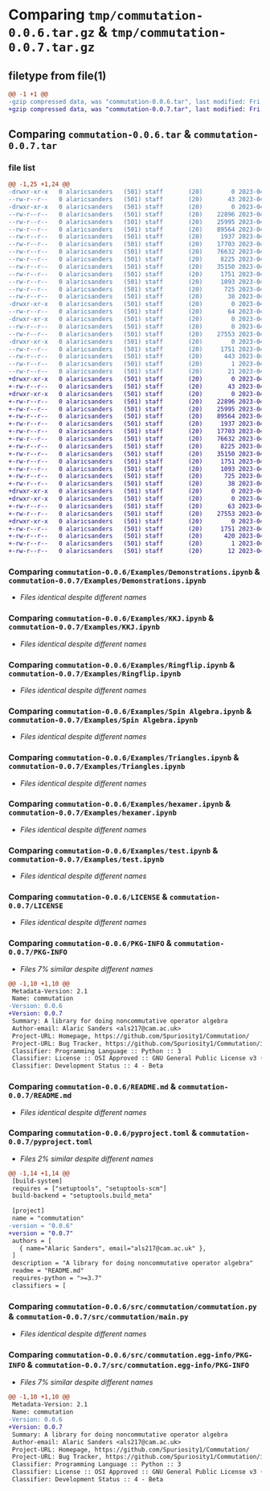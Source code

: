 # Comparing `tmp/commutation-0.0.6.tar.gz` & `tmp/commutation-0.0.7.tar.gz`

## filetype from file(1)

```diff
@@ -1 +1 @@
-gzip compressed data, was "commutation-0.0.6.tar", last modified: Fri Apr 21 20:46:29 2023, max compression
+gzip compressed data, was "commutation-0.0.7.tar", last modified: Fri Apr 21 21:07:11 2023, max compression
```

## Comparing `commutation-0.0.6.tar` & `commutation-0.0.7.tar`

### file list

```diff
@@ -1,25 +1,24 @@
-drwxr-xr-x   0 alaricsanders   (501) staff       (20)        0 2023-04-21 20:46:29.477088 commutation-0.0.6/
--rw-r--r--   0 alaricsanders   (501) staff       (20)       43 2023-04-21 19:55:14.000000 commutation-0.0.6/.gitignore
-drwxr-xr-x   0 alaricsanders   (501) staff       (20)        0 2023-04-21 20:46:29.475676 commutation-0.0.6/Examples/
--rw-r--r--   0 alaricsanders   (501) staff       (20)    22896 2023-04-21 19:59:01.000000 commutation-0.0.6/Examples/Demonstrations.ipynb
--rw-r--r--   0 alaricsanders   (501) staff       (20)    25995 2023-04-21 19:16:47.000000 commutation-0.0.6/Examples/KKJ.ipynb
--rw-r--r--   0 alaricsanders   (501) staff       (20)    89564 2023-04-21 19:16:47.000000 commutation-0.0.6/Examples/Ringflip.ipynb
--rw-r--r--   0 alaricsanders   (501) staff       (20)     1937 2023-04-21 19:16:47.000000 commutation-0.0.6/Examples/Spin Algebra.ipynb
--rw-r--r--   0 alaricsanders   (501) staff       (20)    17703 2023-04-21 19:16:47.000000 commutation-0.0.6/Examples/Triangles.ipynb
--rw-r--r--   0 alaricsanders   (501) staff       (20)    76632 2023-04-21 19:16:47.000000 commutation-0.0.6/Examples/hexamer.ipynb
--rw-r--r--   0 alaricsanders   (501) staff       (20)     8225 2023-04-21 19:16:47.000000 commutation-0.0.6/Examples/test.ipynb
--rw-r--r--   0 alaricsanders   (501) staff       (20)    35150 2023-04-21 19:22:44.000000 commutation-0.0.6/LICENSE
--rw-r--r--   0 alaricsanders   (501) staff       (20)     1751 2023-04-21 20:46:29.476919 commutation-0.0.6/PKG-INFO
--rw-r--r--   0 alaricsanders   (501) staff       (20)     1093 2023-04-21 19:16:47.000000 commutation-0.0.6/README.md
--rw-r--r--   0 alaricsanders   (501) staff       (20)      725 2023-04-21 20:46:11.000000 commutation-0.0.6/pyproject.toml
--rw-r--r--   0 alaricsanders   (501) staff       (20)       38 2023-04-21 20:46:29.477127 commutation-0.0.6/setup.cfg
-drwxr-xr-x   0 alaricsanders   (501) staff       (20)        0 2023-04-21 20:46:29.475827 commutation-0.0.6/src/
--rw-r--r--   0 alaricsanders   (501) staff       (20)       64 2023-04-21 19:54:11.000000 commutation-0.0.6/src/__init__.py
-drwxr-xr-x   0 alaricsanders   (501) staff       (20)        0 2023-04-21 20:46:29.476217 commutation-0.0.6/src/commutation/
--rw-r--r--   0 alaricsanders   (501) staff       (20)        0 2023-04-21 19:20:41.000000 commutation-0.0.6/src/commutation/__init__.py
--rw-r--r--   0 alaricsanders   (501) staff       (20)    27553 2023-04-21 19:16:47.000000 commutation-0.0.6/src/commutation/commutation.py
-drwxr-xr-x   0 alaricsanders   (501) staff       (20)        0 2023-04-21 20:46:29.476740 commutation-0.0.6/src/commutation.egg-info/
--rw-r--r--   0 alaricsanders   (501) staff       (20)     1751 2023-04-21 20:46:29.000000 commutation-0.0.6/src/commutation.egg-info/PKG-INFO
--rw-r--r--   0 alaricsanders   (501) staff       (20)      443 2023-04-21 20:46:29.000000 commutation-0.0.6/src/commutation.egg-info/SOURCES.txt
--rw-r--r--   0 alaricsanders   (501) staff       (20)        1 2023-04-21 20:46:29.000000 commutation-0.0.6/src/commutation.egg-info/dependency_links.txt
--rw-r--r--   0 alaricsanders   (501) staff       (20)       21 2023-04-21 20:46:29.000000 commutation-0.0.6/src/commutation.egg-info/top_level.txt
+drwxr-xr-x   0 alaricsanders   (501) staff       (20)        0 2023-04-21 21:07:11.569575 commutation-0.0.7/
+-rw-r--r--   0 alaricsanders   (501) staff       (20)       43 2023-04-21 19:55:14.000000 commutation-0.0.7/.gitignore
+drwxr-xr-x   0 alaricsanders   (501) staff       (20)        0 2023-04-21 21:07:11.568145 commutation-0.0.7/Examples/
+-rw-r--r--   0 alaricsanders   (501) staff       (20)    22896 2023-04-21 19:59:01.000000 commutation-0.0.7/Examples/Demonstrations.ipynb
+-rw-r--r--   0 alaricsanders   (501) staff       (20)    25995 2023-04-21 19:16:47.000000 commutation-0.0.7/Examples/KKJ.ipynb
+-rw-r--r--   0 alaricsanders   (501) staff       (20)    89564 2023-04-21 19:16:47.000000 commutation-0.0.7/Examples/Ringflip.ipynb
+-rw-r--r--   0 alaricsanders   (501) staff       (20)     1937 2023-04-21 19:16:47.000000 commutation-0.0.7/Examples/Spin Algebra.ipynb
+-rw-r--r--   0 alaricsanders   (501) staff       (20)    17703 2023-04-21 19:16:47.000000 commutation-0.0.7/Examples/Triangles.ipynb
+-rw-r--r--   0 alaricsanders   (501) staff       (20)    76632 2023-04-21 19:16:47.000000 commutation-0.0.7/Examples/hexamer.ipynb
+-rw-r--r--   0 alaricsanders   (501) staff       (20)     8225 2023-04-21 19:16:47.000000 commutation-0.0.7/Examples/test.ipynb
+-rw-r--r--   0 alaricsanders   (501) staff       (20)    35150 2023-04-21 19:22:44.000000 commutation-0.0.7/LICENSE
+-rw-r--r--   0 alaricsanders   (501) staff       (20)     1751 2023-04-21 21:07:11.569339 commutation-0.0.7/PKG-INFO
+-rw-r--r--   0 alaricsanders   (501) staff       (20)     1093 2023-04-21 19:16:47.000000 commutation-0.0.7/README.md
+-rw-r--r--   0 alaricsanders   (501) staff       (20)      725 2023-04-21 21:07:01.000000 commutation-0.0.7/pyproject.toml
+-rw-r--r--   0 alaricsanders   (501) staff       (20)       38 2023-04-21 21:07:11.569619 commutation-0.0.7/setup.cfg
+drwxr-xr-x   0 alaricsanders   (501) staff       (20)        0 2023-04-21 21:07:11.564825 commutation-0.0.7/src/
+drwxr-xr-x   0 alaricsanders   (501) staff       (20)        0 2023-04-21 21:07:11.568541 commutation-0.0.7/src/commutation/
+-rw-r--r--   0 alaricsanders   (501) staff       (20)       63 2023-04-21 21:06:36.000000 commutation-0.0.7/src/commutation/__init__.py
+-rw-r--r--   0 alaricsanders   (501) staff       (20)    27553 2023-04-21 19:16:47.000000 commutation-0.0.7/src/commutation/main.py
+drwxr-xr-x   0 alaricsanders   (501) staff       (20)        0 2023-04-21 21:07:11.569117 commutation-0.0.7/src/commutation.egg-info/
+-rw-r--r--   0 alaricsanders   (501) staff       (20)     1751 2023-04-21 21:07:11.000000 commutation-0.0.7/src/commutation.egg-info/PKG-INFO
+-rw-r--r--   0 alaricsanders   (501) staff       (20)      420 2023-04-21 21:07:11.000000 commutation-0.0.7/src/commutation.egg-info/SOURCES.txt
+-rw-r--r--   0 alaricsanders   (501) staff       (20)        1 2023-04-21 21:07:11.000000 commutation-0.0.7/src/commutation.egg-info/dependency_links.txt
+-rw-r--r--   0 alaricsanders   (501) staff       (20)       12 2023-04-21 21:07:11.000000 commutation-0.0.7/src/commutation.egg-info/top_level.txt
```

### Comparing `commutation-0.0.6/Examples/Demonstrations.ipynb` & `commutation-0.0.7/Examples/Demonstrations.ipynb`

 * *Files identical despite different names*

### Comparing `commutation-0.0.6/Examples/KKJ.ipynb` & `commutation-0.0.7/Examples/KKJ.ipynb`

 * *Files identical despite different names*

### Comparing `commutation-0.0.6/Examples/Ringflip.ipynb` & `commutation-0.0.7/Examples/Ringflip.ipynb`

 * *Files identical despite different names*

### Comparing `commutation-0.0.6/Examples/Spin Algebra.ipynb` & `commutation-0.0.7/Examples/Spin Algebra.ipynb`

 * *Files identical despite different names*

### Comparing `commutation-0.0.6/Examples/Triangles.ipynb` & `commutation-0.0.7/Examples/Triangles.ipynb`

 * *Files identical despite different names*

### Comparing `commutation-0.0.6/Examples/hexamer.ipynb` & `commutation-0.0.7/Examples/hexamer.ipynb`

 * *Files identical despite different names*

### Comparing `commutation-0.0.6/Examples/test.ipynb` & `commutation-0.0.7/Examples/test.ipynb`

 * *Files identical despite different names*

### Comparing `commutation-0.0.6/LICENSE` & `commutation-0.0.7/LICENSE`

 * *Files identical despite different names*

### Comparing `commutation-0.0.6/PKG-INFO` & `commutation-0.0.7/PKG-INFO`

 * *Files 7% similar despite different names*

```diff
@@ -1,10 +1,10 @@
 Metadata-Version: 2.1
 Name: commutation
-Version: 0.0.6
+Version: 0.0.7
 Summary: A library for doing noncommutative operator algebra
 Author-email: Alaric Sanders <als217@cam.ac.uk>
 Project-URL: Homepage, https://github.com/Spuriosity1/Commutation/
 Project-URL: Bug Tracker, https://github.com/Spuriosity1/Commutation/issues
 Classifier: Programming Language :: Python :: 3
 Classifier: License :: OSI Approved :: GNU General Public License v3 (GPLv3)
 Classifier: Development Status :: 4 - Beta
```

### Comparing `commutation-0.0.6/README.md` & `commutation-0.0.7/README.md`

 * *Files identical despite different names*

### Comparing `commutation-0.0.6/pyproject.toml` & `commutation-0.0.7/pyproject.toml`

 * *Files 2% similar despite different names*

```diff
@@ -1,14 +1,14 @@
 [build-system]
 requires = ["setuptools", "setuptools-scm"]
 build-backend = "setuptools.build_meta"
 
 [project]
 name = "commutation"
-version = "0.0.6"
+version = "0.0.7"
 authors = [
   { name="Alaric Sanders", email="als217@cam.ac.uk" },
 ]
 description = "A library for doing noncommutative operator algebra"
 readme = "README.md"
 requires-python = ">=3.7"
 classifiers = [
```

### Comparing `commutation-0.0.6/src/commutation/commutation.py` & `commutation-0.0.7/src/commutation/main.py`

 * *Files identical despite different names*

### Comparing `commutation-0.0.6/src/commutation.egg-info/PKG-INFO` & `commutation-0.0.7/src/commutation.egg-info/PKG-INFO`

 * *Files 7% similar despite different names*

```diff
@@ -1,10 +1,10 @@
 Metadata-Version: 2.1
 Name: commutation
-Version: 0.0.6
+Version: 0.0.7
 Summary: A library for doing noncommutative operator algebra
 Author-email: Alaric Sanders <als217@cam.ac.uk>
 Project-URL: Homepage, https://github.com/Spuriosity1/Commutation/
 Project-URL: Bug Tracker, https://github.com/Spuriosity1/Commutation/issues
 Classifier: Programming Language :: Python :: 3
 Classifier: License :: OSI Approved :: GNU General Public License v3 (GPLv3)
 Classifier: Development Status :: 4 - Beta
```

